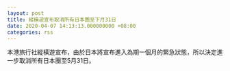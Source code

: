 ```yaml
---
layout: post
title: 縱橫遊宣布取消所有日本團至下月31日
date: 2020-04-07 14:13:13.000000000 +08:00
categories: rss
---
```


本港旅行社縱橫遊宣布，由於日本將宣布進入為期一個月的緊急狀態，所以決定進一步取消所有日本團至5月31日。
